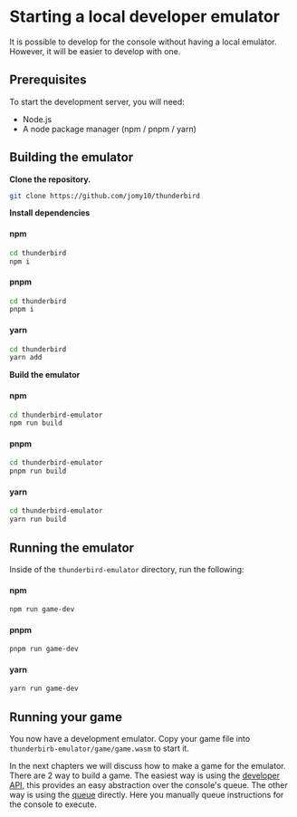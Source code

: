 # Starting a local developer emulator

It is possible to develop for the console without having a local emulator.
However, it will be easier to develop with one.

## Prerequisites

To start the development server, you will need:

- Node.js
- A node package manager (npm / pnpm / yarn)

## Building the emulator

**Clone the repository.**

```sh
git clone https://github.com/jomy10/thunderbird
```

**Install dependencies**

<!-- tabs:start -->

#### **npm**

```sh
cd thunderbird
npm i
```

#### **pnpm**

```sh
cd thunderbird
pnpm i
```

#### **yarn**

```sh
cd thunderbird
yarn add
```

<!-- tabs:end -->

**Build the emulator**

<!-- tabs:start -->

#### **npm**

```sh
cd thunderbird-emulator
npm run build
```

#### **pnpm**

```sh
cd thunderbird-emulator
pnpm run build
```

#### **yarn**

```sh
cd thunderbird-emulator
yarn run build
```

<!-- tabs:end -->

## Running the emulator

Inside of the `thunderbird-emulator` directory, run the following:

<!-- tabs:start -->

#### **npm**

```sh
npm run game-dev
```

#### **pnpm**

```sh
pnpm run game-dev
```

#### **yarn**

```sh
yarn run game-dev
```

<!-- tabs:end -->

## Running your game

You now have a development emulator. Copy your game file into
`thunderbirb-emulator/game/game.wasm` to start it. 

In the next chapters we will discuss how to make a game for the emulator.
There are 2 way to build a game. The easiest way is using the [developer API](developer-api),
this provides an easy abstraction over the console's queue. The other way is using
the [queue](queue) directly. Here you manually queue instructions for the console to execute.
